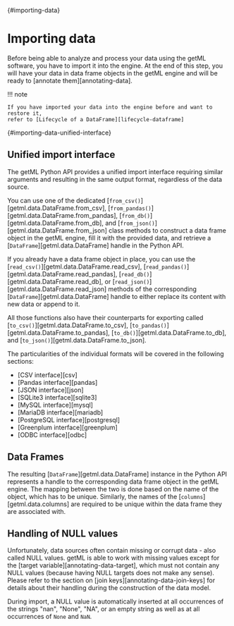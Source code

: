 [](){#importing-data}
# Importing data

Before being able to analyze and process your data using the getML software,
you have to import it into the engine. At the end of this step, you will have
your data in data frame objects in the getML engine and will be ready to
[annotate them][annotating-data].

!!! note

    If you have imported your data into the engine before and want to restore it,
    refer to [Lifecycle of a DataFrame][lifecycle-dataframe]

[](){#importing-data-unified-interface}
## Unified import interface

The getML Python API provides a unified import interface requiring
similar arguments and resulting in the same output format, regardless
of the data source.

You can use one of the dedicated
[`from_csv()`][getml.data.DataFrame.from_csv],
[`from_pandas()`][getml.data.DataFrame.from_pandas],
[`from_db()`][getml.data.DataFrame.from_db], and
[`from_json()`][getml.data.DataFrame.from_json] class methods to construct a
data frame object in the getML engine, fill it with the provided data,
and retrieve a [`DataFrame`][getml.data.DataFrame] handle in the Python
API. 

If you already have a data frame object in place, you
can use the [`read_csv()`][getml.data.DataFrame.read_csv],
[`read_pandas()`][getml.data.DataFrame.read_pandas],
[`read_db()`][getml.data.DataFrame.read_db], or
[`read_json()`][getml.data.DataFrame.read_json] methods of the corresponding
[`DataFrame`][getml.data.DataFrame] handle to either replace its content
with new data or append to it.

All those functions also have their counterparts for exporting called
[`to_csv()`][getml.data.DataFrame.to_csv],
[`to_pandas()`][getml.data.DataFrame.to_pandas],
[`to_db()`][getml.data.DataFrame.to_db], and
[`to_json()`][getml.data.DataFrame.to_json].

The particularities of the individual formats will be covered in the
following sections:

- [CSV interface][csv]
- [Pandas interface][pandas]
- [JSON interface][json]
- [SQLite3 interface][sqlite3]
- [MySQL interface][mysql]
- [MariaDB interface][mariadb]
- [PostgreSQL interface][postgresql]
- [Greenplum interface][greenplum]
- [ODBC interface][odbc]


## Data Frames

The resulting [`DataFrame`][getml.data.DataFrame] instance in the Python
API represents a handle to the corresponding data frame object in the
getML engine. The mapping between the two is done based on
the name of the object, which has to be unique. Similarly, the names of 
the [`columns`][getml.data.columns] are required to be
unique within the data frame they are associated with.


## Handling of NULL values

Unfortunately, data sources often 
contain missing or corrupt data - also called NULL
values. getML is able to work with missing values except for the
[target variable][annotating-data-target], which must not
contain any NULL values (because having NULL targets does not
make any sense). Please refer to the section on 
[join keys][annotating-data-join-keys] for
details about their handling during the construction of the data
model.

During import, a NULL value is automatically inserted at all
occurrences of the strings "nan", "None", "NA", or an empty string as
well as at all occurrences of `None` and `NaN`.
